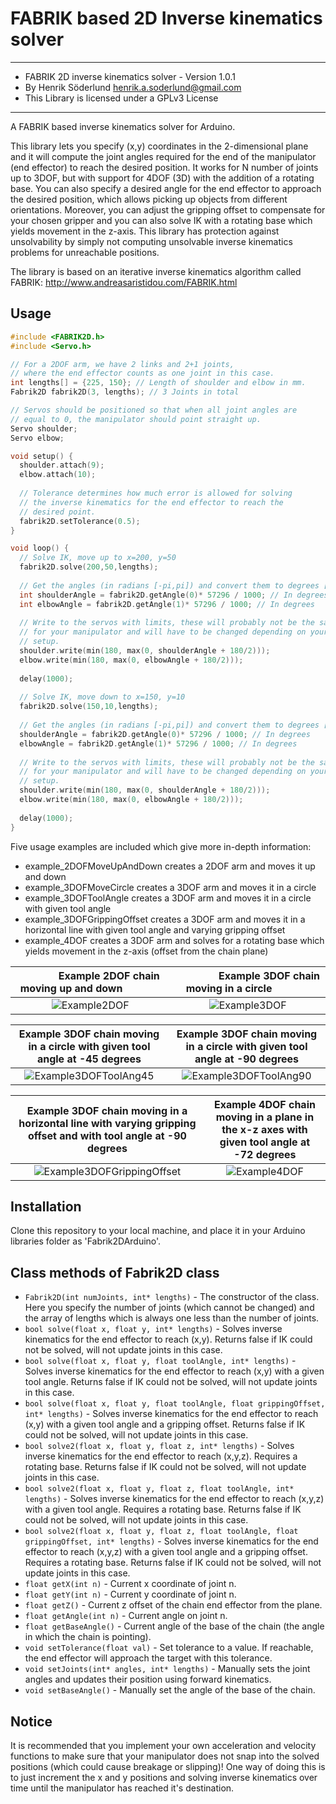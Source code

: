 FABRIK based 2D Inverse kinematics solver
=====

***************************************************************
* FABRIK 2D inverse kinematics solver - Version 1.0.1
* By Henrik Söderlund <henrik.a.soderlund@gmail.com>
* This Library is licensed under a GPLv3 License
***************************************************************

A FABRIK based inverse kinematics solver for Arduino.

This library lets you specify (x,y) coordinates in the 2-dimensional plane and it will compute the joint angles required for the end of the manipulator (end effector) to reach the desired position. It works for N number of joints up to 3DOF, but with support for 4DOF (3D) with the addition of a rotating base.
You can also specify a desired angle for the end effector to approach the desired position, which allows picking up objects from different orientations. Moreover, you can adjust the gripping offset to compensate for your chosen gripper and you can also solve IK with a rotating base which yields movement in the z-axis.
This library has protection against unsolvability by simply not computing unsolvable inverse kinematics problems for unreachable positions.

The library is based on an iterative inverse kinematics algorithm called FABRIK:
http://www.andreasaristidou.com/FABRIK.html

Usage
-----

```C++
#include <FABRIK2D.h>
#include <Servo.h>

// For a 2DOF arm, we have 2 links and 2+1 joints, 
// where the end effector counts as one joint in this case.
int lengths[] = {225, 150}; // Length of shoulder and elbow in mm.
Fabrik2D fabrik2D(3, lengths); // 3 Joints in total

// Servos should be positioned so that when all joint angles are
// equal to 0, the manipulator should point straight up.
Servo shoulder;
Servo elbow;

void setup() {
  shoulder.attach(9);
  elbow.attach(10);
  
  // Tolerance determines how much error is allowed for solving
  // the inverse kinematics for the end effector to reach the
  // desired point.
  fabrik2D.setTolerance(0.5);
}

void loop() {
  // Solve IK, move up to x=200, y=50
  fabrik2D.solve(200,50,lengths);
  
  // Get the angles (in radians [-pi,pi]) and convert them to degrees [-180,180]
  int shoulderAngle = fabrik2D.getAngle(0)* 57296 / 1000; // In degrees
  int elbowAngle = fabrik2D.getAngle(1)* 57296 / 1000; // In degrees
  
  // Write to the servos with limits, these will probably not be the same
  // for your manipulator and will have to be changed depending on your
  // setup.
  shoulder.write(min(180, max(0, shoulderAngle + 180/2)));
  elbow.write(min(180, max(0, elbowAngle + 180/2)));
  
  delay(1000);
  
  // Solve IK, move down to x=150, y=10
  fabrik2D.solve(150,10,lengths);
  
  // Get the angles (in radians [-pi,pi]) and convert them to degrees [-180,180]
  shoulderAngle = fabrik2D.getAngle(0)* 57296 / 1000; // In degrees
  elbowAngle = fabrik2D.getAngle(1)* 57296 / 1000; // In degrees
  
  // Write to the servos with limits, these will probably not be the same
  // for your manipulator and will have to be changed depending on your
  // setup.
  shoulder.write(min(180, max(0, shoulderAngle + 180/2)));
  elbow.write(min(180, max(0, elbowAngle + 180/2)));
  
  delay(1000);
}
```

Five usage examples are included which give more in-depth information:
* example_2DOFMoveUpAndDown creates a 2DOF arm and moves it up and down
* example_3DOFMoveCircle creates a 3DOF arm and moves it in a circle
* example_3DOFToolAngle creates a 3DOF arm and moves it in a circle with given tool angle
* example_3DOFGrippingOffset creates a 3DOF arm and moves it in a horizontal line with given tool angle and varying gripping offset
* example_4DOF creates a 3DOF arm and solves for a rotating base which yields movement in the z-axis (offset from the chain plane)

**&nbsp; &nbsp; &nbsp; &nbsp; &nbsp; &nbsp; &nbsp; Example 2DOF chain moving up and down &nbsp; &nbsp; &nbsp; &nbsp; &nbsp; &nbsp; &nbsp;**                                                                                                                     |  **&nbsp; &nbsp; &nbsp; &nbsp; &nbsp; &nbsp; &nbsp; &nbsp; Example 3DOF chain moving in a circle &nbsp; &nbsp; &nbsp; &nbsp; &nbsp; &nbsp; &nbsp;**  
:------------------------------------------------------------------------------------------------------------------------------------------------------------:|:-------------------------------------------------------------------------------------------------------------------------------:
![Example2DOF](https://github.com/henriksod/Fabrik2DArduino/blob/master/examples/example_2DOFMoveUpAndDown/preview.gif)                                       |  ![Example3DOF](https://github.com/henriksod/Fabrik2DArduino/blob/master/examples/example_3DOFMoveCircle/preview.gif)

**Example 3DOF chain moving in a circle with given tool angle at -45 degrees**                                                                                |  **Example 3DOF chain moving in a circle with given tool angle at -90 degrees**                                                                           
:------------------------------------------------------------------------------------------------------------------------------------------------------------:|:-------------------------------------------------------------------------------------------------------------------------------:
![Example3DOFToolAng45](https://github.com/henriksod/Fabrik2DArduino/blob/master/examples/example_3DOFToolAngle/preview1.gif)                                 |  ![Example3DOFToolAng90](https://github.com/henriksod/Fabrik2DArduino/blob/master/examples/example_3DOFToolAngle/preview2.gif)

**Example 3DOF chain moving in a horizontal line with varying gripping offset and with tool angle at -90 degrees**                                            |  **Example 4DOF chain moving in a plane in the x-z axes with given tool angle at -72 degrees**                                                                           
:------------------------------------------------------------------------------------------------------------------------------------------------------------:|:-------------------------------------------------------------------------------------------------------------------------------:
![Example3DOFGrippingOffset](https://github.com/henriksod/Fabrik2DArduino/blob/master/examples/example_3DOFGrippingOffset/preview.gif)                                 |  ![Example4DOF](https://github.com/henriksod/Fabrik2DArduino/blob/master/examples/example_4DOF/preview.gif)

Installation
------------
Clone this repository to your local machine, and place it in your Arduino libraries folder as 'Fabrik2DArduino'.

Class methods of Fabrik2D class
-----------------------------
* ```Fabrik2D(int numJoints, int* lengths)``` - The constructor of the class. Here you specify the number of joints (which cannot be changed) and the array of lengths which is always one less than the number of joints.
* ```bool solve(float x, float y, int* lengths)``` - Solves inverse kinematics for the end effector to reach (x,y). Returns false if IK could not be solved, will not update joints in this case.
* ```bool solve(float x, float y, float toolAngle, int* lengths)``` - Solves inverse kinematics for the end effector to reach (x,y) with a given tool angle. Returns false if IK could not be solved, will not update joints in this case.
* ```bool solve(float x, float y, float toolAngle, float grippingOffset, int* lengths)``` - Solves inverse kinematics for the end effector to reach (x,y) with a given tool angle and a gripping offset. Returns false if IK could not be solved, will not update joints in this case.
* ```bool solve2(float x, float y, float z, int* lengths)``` - Solves inverse kinematics for the end effector to reach (x,y,z). Requires a rotating base. Returns false if IK could not be solved, will not update joints in this case.
* ```bool solve2(float x, float y, float z, float toolAngle, int* lengths)``` - Solves inverse kinematics for the end effector to reach (x,y,z) with a given tool angle. Requires a rotating base. Returns false if IK could not be solved, will not update joints in this case.
* ```bool solve2(float x, float y, float z, float toolAngle, float grippingOffset, int* lengths)``` - Solves inverse kinematics for the end effector to reach (x,y,z) with a given tool angle and a gripping offset. Requires a rotating base. Returns false if IK could not be solved, will not update joints in this case.
* ```float getX(int n)``` - Current x coordinate of joint n.
* ```float getY(int n)``` - Current y coordinate of joint n.
* ```float getZ()``` - Current z offset of the chain end effector from the plane.
* ```float getAngle(int n)``` - Current angle on joint n.
* ```float getBaseAngle()``` - Current angle of the base of the chain (the angle in which the chain is pointing).
* ```void setTolerance(float val)``` - Set tolerance to a value. If reachable, the end effector will approach the target with this tolerance.
* ```void setJoints(int* angles, int* lengths)``` - Manually sets the joint angles and updates their position using forward kinematics.
* ```void setBaseAngle()``` - Manually set the angle of the base of the chain.

Notice
------------
It is recommended that you implement your own acceleration and velocity functions to make sure that your manipulator does not snap into the solved positions (which could cause breakage or slipping)! One way of doing this is to just increment the x and y positions and solving inverse kinematics over time until the manipulator has reached it's destination.
